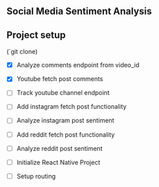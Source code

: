 ## Social Media Sentiment Analysis 

## Project setup
(`git clone)

- [x] Analyze comments endpoint from video_id
- [x] Youtube fetch post comments 
- [ ] Track youtube channel endpoint
- [ ] Add instagram fetch post functionality
- [ ] Analyze instagram post sentiment
- [ ] Add reddit fetch post functionality
- [ ] Analyze reddit post sentiment
      
- [ ] Initialize React Native Project
- [ ] Setup routing
